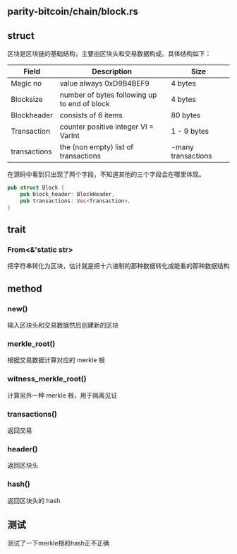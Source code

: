 ## parity-bitcoin/chain/block.rs

## struct

区块是区块链的基础结构，主要由区块头和交易数据构成。具体结构如下：

|Field	    |Description	                                   |Size|
|  ----  | ----  | ----  |
|Magic no	|value always 0xD9B4BEF9	                       |4 bytes|
|Blocksize	|number of bytes following up to end of block   |4 bytes|
|Blockheader	  | consists of 6 items	|80 bytes|
|Transaction     |counter	positive integer VI = VarInt	|       1 - 9 bytes|
|transactions	|the (non empty) list of transactions	  | <Transaction counter>-many transactions|

在源码中看到只出现了两个字段，不知道其他的三个字段会在哪里体现。

``` Rust
pub struct Block {
	pub block_header: BlockHeader,
	pub transactions: Vec<Transaction>,
}
```

## trait

### From<&'static str>
把字符串转化为区块，估计就是把十六进制的那种数据转化成能看的那种数据结构

## method

### new()

输入区块头和交易数据然后创建新的区块

### merkle_root()

根据交易数据计算对应的 merkle 根

### witness_merkle_root()

计算另外一种 merkle 根，用于隔离见证

### transactions()

返回交易

### header()

返回区块头

### hash()

返回区块头的 hash


## 测试

测试了一下merkle根和hash正不正确
